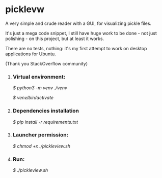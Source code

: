 # picklevw
A very simple and crude reader with a GUI, for visualizing pickle files.

It's just a mega code snippet, I still have huge work to be done - not just polishing - on this project, but at least it works.

There are no tests, nothing: it's my first attempt to work on desktop applications for Ubuntu.

(Thank you StackOverflow community)

1. ### Virtual environment:
    *$ python3 -m venv ./venv*
   
    *$ venv/bin/activate*

3. ### Dependencies installation
    *$ pip install -r requirements.txt*

4. ### Launcher permission:
    *$ chmod +x ./pickleview.sh*

5. ### Run:
    *$ ./pickleview.sh*
